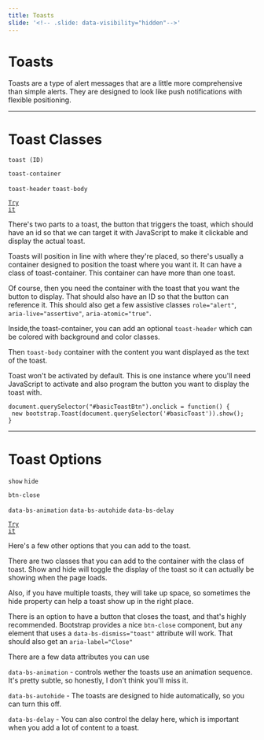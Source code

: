 ```yaml
---
title: Toasts
slide: '<!-- .slide: data-visibility="hidden"-->'
---
```


<!-- .slide: data-state="layout-title" class="bg-dark"-->

# Toasts

> >

Toasts are a type of alert messages that are a little more comprehensive than simple alerts. They are designed to look like push notifications with flexible positioning.

---

# Toast Classes

`toast (ID)`

`toast-container`

`toast-header` `toast-body`

<a href="https://codepen.io/planetoftheweb/pen/vYgVBGb?editors=1000" target="_blank"><code class="code-royal">Try it</code></a>

> >

There's two parts to a toast, the button that triggers the toast, which should have an id so that we can target it with JavaScript to make it clickable and display the actual toast.

Toasts will position in line with where they're placed, so there's usually a container designed to position the toast where you want it. It can have a class of toast-container. This container can have more than one toast.

Of course, then you need the container with the toast that you want the button to display. That should also have an ID so that the button can reference it. This should also get a few assistive classes `role="alert"`, `aria-live="assertive"`, `aria-atomic="true"`.

Inside,the toast-container, you can add an optional `toast-header` which can be colored with background and color classes.

Then `toast-body` container with the content you want displayed as the text of the toast.

Toast won't be activated by default. This is one instance where you'll need JavaScript to activate and also program the button you want to display the toast with.

```
document.querySelector("#basicToastBtn").onclick = function() {
 new bootstrap.Toast(document.querySelector('#basicToast')).show();
}
```

---

# Toast Options

`show` `hide`

`btn-close`

`data-bs-animation` `data-bs-autohide` `data-bs-delay`

<a href="https://codepen.io/planetoftheweb/pen/xxgyGyy?editors=1000" target="_blank"><code class="code-royal">Try it</code></a>

> >

Here's a few other options that you can add to the toast.

There are two classes that you can add to the container with the class of toast. Show and hide will toggle the display of the toast so it can actually be showing when the page loads.

Also, if you have multiple toasts, they will take up space, so sometimes the hide property can help a toast show up in the right place.

There is an option to have a button that closes the toast, and that's highly recommended. Bootstrap provides a nice `btn-close` component, but any element that uses a `data-bs-dismiss="toast"` attribute will work. That should also get an `aria-label="Close"`

There are a few data attributes you can use

`data-bs-animation` - controls wether the toasts use an animation sequence. It's pretty subtle, so honestly, I don't think you'll miss it.

`data-bs-autohide` - The toasts are designed to hide automatically, so you can turn this off.

`data-bs-delay` - You can also control the delay here, which is important when you add a lot of content to a toast.

